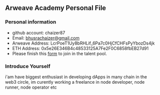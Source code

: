 ## Arweave Academy Personal File

### Personal information

- github account: chaizer87
- Email: bhusrachaizer@gmail.com
- Arweave Address: LcrPoeT1Uy8bRHLif_6Pa7c0HjCfCHFsPyYbozDs4jk
- ETH Address: 0x5e26E346B4c48533125A7Fe2F0C6858fbEB27d91
- Please finish this [form](https://docs.google.com/forms/d/e/1FAIpQLSfWA5fIIcBgmRppm3jNz5vmf9Mai_QMVil-2pO4r7YKn_Zhtw/viewform?usp=sf_link) to join in the talent pool.

### Introduce Yourself
 i'am have biggest enthusiast in developing dApps in many chain in the web3 circle, im curently working a freelance in node developer, node runner, node operator etc
